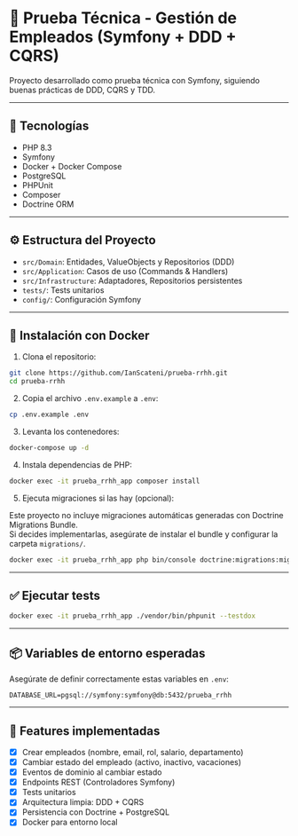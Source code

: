 # 🧾 Prueba Técnica - Gestión de Empleados (Symfony + DDD + CQRS)

Proyecto desarrollado como prueba técnica con Symfony, siguiendo buenas prácticas de DDD, CQRS y TDD.

---

## 🚀 Tecnologías

- PHP 8.3
- Symfony
- Docker + Docker Compose
- PostgreSQL
- PHPUnit
- Composer
- Doctrine ORM

---

## ⚙️ Estructura del Proyecto

- `src/Domain`: Entidades, ValueObjects y Repositorios (DDD)
- `src/Application`: Casos de uso (Commands & Handlers)
- `src/Infrastructure`: Adaptadores, Repositorios persistentes
- `tests/`: Tests unitarios
- `config/`: Configuración Symfony

---

## 🐳 Instalación con Docker

1. Clona el repositorio:

```bash
git clone https://github.com/IanScateni/prueba-rrhh.git
cd prueba-rrhh
```

2. Copia el archivo `.env.example` a `.env`:

```bash
cp .env.example .env
```

3. Levanta los contenedores:

```bash
docker-compose up -d
```

4. Instala dependencias de PHP:

```bash
docker exec -it prueba_rrhh_app composer install
```

5. Ejecuta migraciones si las hay (opcional):

Este proyecto no incluye migraciones automáticas generadas con Doctrine Migrations Bundle.  
Si decides implementarlas, asegúrate de instalar el bundle y configurar la carpeta `migrations/`.

```bash
docker exec -it prueba_rrhh_app php bin/console doctrine:migrations:migrate
```

---

## ✅ Ejecutar tests

```bash
docker exec -it prueba_rrhh_app ./vendor/bin/phpunit --testdox
```

---

## 📦 Variables de entorno esperadas

Asegúrate de definir correctamente estas variables en `.env`:

```env
DATABASE_URL=pgsql://symfony:symfony@db:5432/prueba_rrhh
```

---

## 🧪 Features implementadas

- [x] Crear empleados (nombre, email, rol, salario, departamento)
- [x] Cambiar estado del empleado (activo, inactivo, vacaciones)
- [x] Eventos de dominio al cambiar estado
- [x] Endpoints REST (Controladores Symfony)
- [x] Tests unitarios
- [x] Arquitectura limpia: DDD + CQRS
- [x] Persistencia con Doctrine + PostgreSQL
- [x] Docker para entorno local